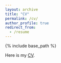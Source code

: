 ```yaml
---
layout: archive
title: "CV"
permalink: /cv/
author_profile: true
redirect_from:
  - /resume
---
```


{% include base_path %}

Here is my [CV](../files/CV_AdityaRaj.pdf).